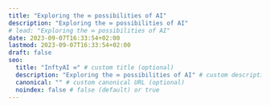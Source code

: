 ```yaml
---
title: "Exploring the ∞ possibilities of AI"
description: "Exploring the ∞ possibilities of AI"
# lead: "Exploring the ∞ possibilities of AI"
date: 2023-09-07T16:33:54+02:00
lastmod: 2023-09-07T16:33:54+02:00
draft: false
seo:
  title: "InftyAI ∞" # custom title (optional)
  description: "Exploring the ∞ possibilities of AI" # custom description (recommended)
  canonical: "" # custom canonical URL (optional)
  noindex: false # false (default) or true
---
```


